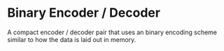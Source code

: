 # Binary Encoder / Decoder

A compact encoder / decoder pair that uses an binary encoding scheme similar
to how the data is laid out in memory.
